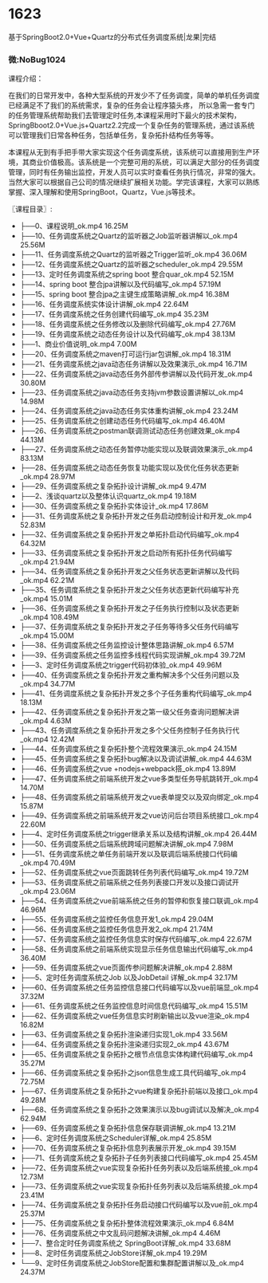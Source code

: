 # 1623
基于SpringBoot2.0+Vue+Quartz的分布式任务调度系统|龙果|完结

### 微:NoBug1024 


课程介绍：

在我们的日常开发中，各种大型系统的开发少不了任务调度，简单的单机任务调度已经满足不了我们的系统需求，复杂的任务会让程序猿头疼， 所以急需一套专门的任务管理系统帮助我们去管理定时任务,本课程采用时下最火的技术架构，SpringBboot2.0+Vue.js+Quartz2.2完成一个复杂任务的管理系统，通过该系统可以管理我们日常各种任务，包括单任务，复杂拓扑结构任务等等。

本课程从无到有手把手带大家实现这个任务调度系统，该系统可以直接用到生产环境，其商业价值极高。该系统是一个完整可用的系统，可以满足大部分的任务调度管理，同时有任务输出监控，开发人员可以实时查看任务执行情况，非常的强大。当然大家可以根据自己公司的情况继续扩展相关功能。学完该课程，大家可以熟练掌握、深入理解和使用SpringBoot，Quartz，Vue.js等技术。 

〖课程目录〗:

- ├──0、课程说明_ok.mp4  16.25M
- ├──10、任务调度系统之Quartz的监听器之Job监听器讲解以_ok.mp4  25.56M
- ├──11、任务调度系统之Quartz的监听器之Trigger监听_ok.mp4  36.06M
- ├──12、任务调度系统之Quartz的监听器之scheduler_ok.mp4  29.55M
- ├──13、定时任务调度系统之spring boot 整合quar_ok.mp4  52.15M
- ├──14、spring boot 整合jpa讲解以及代码编写_ok.mp4  57.19M
- ├──15、spring boot 整合jpa之主键生成策略讲解_ok.mp4  16.38M
- ├──16、任务调度系统实体设计讲解_ok.mp4  22.64M
- ├──17、任务调度系统之任务创建代码编写_ok.mp4  35.23M
- ├──18、任务调度系统之任务修改以及删除代码编写_ok.mp4  27.76M
- ├──19、任务调度系统之动态任务设计以及代码编写_ok.mp4  38.13M
- ├──1、商业价值说明_ok.mp4  7.00M
- ├──20、任务调度系统之maven打可运行jar包讲解_ok.mp4  18.31M
- ├──21、任务调度系统之java动态任务讲解以及效果演示_ok.mp4  16.71M
- ├──22、任务调度系统之java动态任务外部传参讲解以及代码开发_ok.mp4  30.80M
- ├──23、任务调度系统之java动态任务支持jvm参数设置讲解以_ok.mp4  14.98M
- ├──24、任务调度系统之java动态任务实体重构讲解_ok.mp4  23.24M
- ├──25、任务调度系统之创建动态任务代码编写_ok.mp4  46.40M
- ├──26、任务调度系统之postman联调测试动态任务创建效果_ok.mp4  44.13M
- ├──27、任务调度系统之动态任务暂停功能实现以及联调效果演示_ok.mp4  83.13M
- ├──28、任务调度系统之动态任务恢复功能实现以及优化任务状态更新_ok.mp4  28.97M
- ├──29、任务调度系统之复杂拓扑设计讲解_ok.mp4  9.47M
- ├──2、浅谈quartz以及整体认识quartz_ok.mp4  19.18M
- ├──30、任务调度系统之复杂拓扑实体设计_ok.mp4  17.86M
- ├──31、任务调度系统之复杂拓扑开发之任务启动控制设计和开发_ok.mp4  52.83M
- ├──32、任务调度系统之复杂拓扑开发之单拓扑启动代码编写_ok.mp4  64.32M
- ├──33、任务调度系统之复杂拓扑开发之启动所有拓扑任务代码编写_ok.mp4  21.94M
- ├──34、任务调度系统之复杂拓扑开发之父任务状态更新讲解以及代码_ok.mp4  62.21M
- ├──35、任务调度系统之复杂拓扑开发之父任务状态更新代码编写补充_ok.mp4  15.01M
- ├──36、任务调度系统之复杂拓扑开发之子任务执行控制以及状态更新_ok.mp4  108.49M
- ├──37、任务调度系统之复杂拓扑开发之子任务等待多父任务代码编写_ok.mp4  15.00M
- ├──38、任务调度系统之任务监控设计整体思路讲解_ok.mp4  6.57M
- ├──39、任务调度系统之任务监控多线程代码实现讲解_ok.mp4  39.72M
- ├──3、定时任务调度系统之trigger代码初体验_ok.mp4  49.96M
- ├──40、任务调度系统之复杂拓扑开发之重构解决多个父任务问题以及_ok.mp4  34.77M
- ├──41、任务调度系统之复杂拓扑开发之多个子任务重构代码编写_ok.mp4  18.13M
- ├──42、任务调度系统之复杂拓扑开发之第一级父任务查询问题解决讲_ok.mp4  4.63M
- ├──43、任务调度系统之复杂拓扑开发之多个父任务控制子任务执行代_ok.mp4  12.42M
- ├──44、任务调度系统之复杂拓扑整个流程效果演示_ok.mp4  24.15M
- ├──45、任务调度系统之复杂拓扑bug解决以及调试讲解_ok.mp4  44.63M
- ├──46、任务调度系统之vue +nodejs+webpack搭_ok.mp4  13.89M
- ├──47、任务调度系统之前端系统开发之vue多类型任务导航跳转开_ok.mp4  14.70M
- ├──48、任务调度系统之前端系统开发之vue表单提交以及双向绑定_ok.mp4  15.87M
- ├──49、任务调度系统之前端系统开发之vue访问后台项目系统接口_ok.mp4  22.60M
- ├──4、定时任务调度系统之trigger继承关系以及结构讲解_ok.mp4  26.44M
- ├──50、任务调度系统之后端系统跨域问题解决讲解_ok.mp4  7.98M
- ├──51、任务调度系统之单任务前端开发以及联调后端系统接口代码编_ok.mp4  70.49M
- ├──52、任务调度系统之vue页面跳转任务列表代码编写_ok.mp4  19.72M
- ├──53、任务调度系统之前端系统之任务列表接口开发以及接口调试开_ok.mp4  23.06M
- ├──54、任务调度系统之vue前端系统之任务的暂停和恢复接口联调_ok.mp4  46.96M
- ├──55、任务调度系统之监控任务信息开发1_ok.mp4  29.04M
- ├──56、任务调度系统之监控任务信息开发2_ok.mp4  21.74M
- ├──57、任务调度系统之监控任务信息实时保存代码编写_ok.mp4  22.67M
- ├──58、任务调度系统之前端系统实现显示任务信息输出代码编写_ok.mp4  36.40M
- ├──59、任务调度系统之vue页面传参问题解决讲解_ok.mp4  2.88M
- ├──5、定时任务调度系统之Job 以及JobDetail 详解_ok.mp4  32.17M
- ├──60、任务调度系统之任务监控信息接口代码编写以及vue前端显_ok.mp4  37.32M
- ├──61、任务调度系统之任务监控信息时间信息代码编写_ok.mp4  15.51M
- ├──62、任务调度系统之vue任务信息实时刷新输出以及vue渲染_ok.mp4  16.82M
- ├──63、任务调度系统之复杂拓扑渲染递归实现1_ok.mp4  33.56M
- ├──64、任务调度系统之复杂拓扑渲染递归实现2_ok.mp4  43.67M
- ├──65、任务调度系统之复杂拓扑之根节点信息实体构建代码编写_ok.mp4  35.27M
- ├──66、任务调度系统之复杂拓扑之json信息生成工具代码编写_ok.mp4  72.75M
- ├──67、任务调度系统之复杂拓扑之vue构建复杂拓扑前端以及接口_ok.mp4  49.28M
- ├──68、任务调度系统之复杂拓扑之效果演示以及bug调试以及解决_ok.mp4  62.94M
- ├──69、任务调度系统之复杂拓扑信息保存联调讲解_ok.mp4  13.21M
- ├──6、定时任务调度系统之Scheduler详解_ok.mp4  25.85M
- ├──70、任务调度系统之复杂拓扑信息列表展示开发_ok.mp4  39.15M
- ├──71、任务调度系统之复杂拓扑子任务列表接口代码编写_ok.mp4  25.45M
- ├──72、任务调度系统之vue实现复杂拓扑任务列表以及后端系统接_ok.mp4  12.73M
- ├──73、任务调度系统之vue实现复杂拓扑任务列表以及后端系统接_ok.mp4  23.41M
- ├──74、任务调度系统之复杂拓扑任务启动接口代码编写以及vue前_ok.mp4  25.37M
- ├──75、任务调度系统之复杂拓扑整体流程效果演示_ok.mp4  6.84M
- ├──76、任务调度系统之中文乱码问题解决讲解_ok.mp4  4.46M
- ├──7、整合定时任务调度系统之 SpringBoot详解_ok.mp4  33.68M
- ├──8、定时任务调度系统之JobStore详解_ok.mp4  19.29M
- └──9、定时任务调度系统之JobStore配置和集群配置讲解以及_ok.mp4  24.37M

